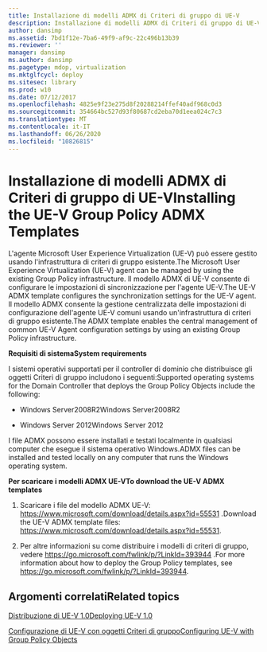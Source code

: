 ```yaml
---
title: Installazione di modelli ADMX di Criteri di gruppo di UE-V
description: Installazione di modelli ADMX di Criteri di gruppo di UE-V
author: dansimp
ms.assetid: 7bd1f12e-7ba6-49f9-af9c-22c496b13b39
ms.reviewer: ''
manager: dansimp
ms.author: dansimp
ms.pagetype: mdop, virtualization
ms.mktglfcycl: deploy
ms.sitesec: library
ms.prod: w10
ms.date: 07/12/2017
ms.openlocfilehash: 4825e9f23e275d8f20288214ffef40adf968c0d3
ms.sourcegitcommit: 354664bc527d93f80687cd2eba70d1eea024c7c3
ms.translationtype: MT
ms.contentlocale: it-IT
ms.lasthandoff: 06/26/2020
ms.locfileid: "10826815"
---
```

# <span data-ttu-id="5b46e-103">Installazione di modelli ADMX di Criteri di gruppo di UE-V</span><span class="sxs-lookup"><span data-stu-id="5b46e-103">Installing the UE-V Group Policy ADMX Templates</span></span>


<span data-ttu-id="5b46e-104">L'agente Microsoft User Experience Virtualization (UE-V) può essere gestito usando l'infrastruttura di criteri di gruppo esistente.</span><span class="sxs-lookup"><span data-stu-id="5b46e-104">The Microsoft User Experience Virtualization (UE-V) agent can be managed by using the existing Group Policy infrastructure.</span></span> <span data-ttu-id="5b46e-105">Il modello ADMX di UE-V consente di configurare le impostazioni di sincronizzazione per l'agente UE-V.</span><span class="sxs-lookup"><span data-stu-id="5b46e-105">The UE-V ADMX template configures the synchronization settings for the UE-V agent.</span></span> <span data-ttu-id="5b46e-106">Il modello ADMX consente la gestione centralizzata delle impostazioni di configurazione dell'agente UE-V comuni usando un'infrastruttura di criteri di gruppo esistente.</span><span class="sxs-lookup"><span data-stu-id="5b46e-106">The ADMX template enables the central management of common UE-V Agent configuration settings by using an existing Group Policy infrastructure.</span></span>

**<span data-ttu-id="5b46e-107">Requisiti di sistema</span><span class="sxs-lookup"><span data-stu-id="5b46e-107">System requirements</span></span>**

<span data-ttu-id="5b46e-108">I sistemi operativi supportati per il controller di dominio che distribuisce gli oggetti Criteri di gruppo includono i seguenti:</span><span class="sxs-lookup"><span data-stu-id="5b46e-108">Supported operating systems for the Domain Controller that deploys the Group Policy Objects include the following:</span></span>

-   <span data-ttu-id="5b46e-109">Windows Server2008R2</span><span class="sxs-lookup"><span data-stu-id="5b46e-109">Windows Server2008R2</span></span>

-   <span data-ttu-id="5b46e-110">Windows Server 2012</span><span class="sxs-lookup"><span data-stu-id="5b46e-110">Windows Server 2012</span></span>

<span data-ttu-id="5b46e-111">I file ADMX possono essere installati e testati localmente in qualsiasi computer che esegue il sistema operativo Windows.</span><span class="sxs-lookup"><span data-stu-id="5b46e-111">ADMX files can be installed and tested locally on any computer that runs the Windows operating system.</span></span>

**<span data-ttu-id="5b46e-112">Per scaricare i modelli ADMX UE-V</span><span class="sxs-lookup"><span data-stu-id="5b46e-112">To download the UE-V ADMX templates</span></span>**

1.  <span data-ttu-id="5b46e-113">Scaricare i file del modello ADMX UE-V: <https://www.microsoft.com/download/details.aspx?id=55531> .</span><span class="sxs-lookup"><span data-stu-id="5b46e-113">Download the UE-V ADMX template files: <https://www.microsoft.com/download/details.aspx?id=55531>.</span></span>

2.  <span data-ttu-id="5b46e-114">Per altre informazioni su come distribuire i modelli di criteri di gruppo, vedere <https://go.microsoft.com/fwlink/p/?LinkId=393944> .</span><span class="sxs-lookup"><span data-stu-id="5b46e-114">For more information about how to deploy the Group Policy templates, see <https://go.microsoft.com/fwlink/p/?LinkId=393944>.</span></span>

## <span data-ttu-id="5b46e-115">Argomenti correlati</span><span class="sxs-lookup"><span data-stu-id="5b46e-115">Related topics</span></span>


[<span data-ttu-id="5b46e-116">Distribuzione di UE-V 1.0</span><span class="sxs-lookup"><span data-stu-id="5b46e-116">Deploying UE-V 1.0</span></span>](deploying-ue-v-10.md)

[<span data-ttu-id="5b46e-117">Configurazione di UE-V con oggetti Criteri di gruppo</span><span class="sxs-lookup"><span data-stu-id="5b46e-117">Configuring UE-V with Group Policy Objects</span></span>](configuring-ue-v-with-group-policy-objects.md)

 

 





